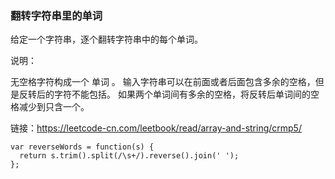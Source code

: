 <!--
 * @Author: 月魂
 * @Date: 2021-04-07 20:44:29
 * @LastEditTime: 2021-04-07 20:44:50
 * @LastEditors: 月魂
 * @Description: 
 * @FilePath: \leetcode-per-day\day91.md
-->
### 翻转字符串里的单词
给定一个字符串，逐个翻转字符串中的每个单词。

说明：

无空格字符构成一个 单词 。
输入字符串可以在前面或者后面包含多余的空格，但是反转后的字符不能包括。
如果两个单词间有多余的空格，将反转后单词间的空格减少到只含一个。

链接：https://leetcode-cn.com/leetbook/read/array-and-string/crmp5/

```
var reverseWords = function(s) {
  return s.trim().split(/\s+/).reverse().join(' ');
};
```